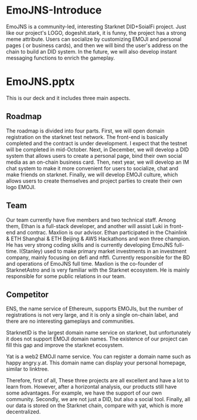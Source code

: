 # EmoJNS-Introduce

EmoJNS is a community-led, interesting Starknet DID+SoialFi project. Just like our project's LOGO, dogeshit.stark, it is funny, the project has a strong meme attribute. Users can socialize by customizing EMOJI and personal pages ( or business cards), and then we will bind the user's address on the chain to build an DID system. In the future, we will also develop instant messaging functions to enrich the gameplay.

# EmoJNS.pptx
This is our deck and it includes three main aspects.

## Roadmap
The roadmap is divided into four parts. First, we will open domain registration on the starknet test network. The front-end is basically completed and the contract is under development. I expect that the testnet will be completed in mid-October. Next, in December, we will develop a DID system that allows users to create a personal page, bind their own social media as an on-chain business card. Then, next year, we will develop an IM chat system to make it more convenient for users to socialize, chat and make friends on starknet. Finally, we will develop EMOJI culture, which allows users to create themselves and project parties to create their own logo EMOJI.

## Team
Our team currently have five members and two technical staff. Among them, Ethan is a full-stack developer, and another will assist Luki in front-end and contrac. Maxlion is our advisor.
Ethan participated in the Chainlink & ETH Shanghai & ETH Beijing & AWS Hackathons and won three champion. He has very strong coding skills and is currently developing EmoJNS full-time.
I(Stanley) used to make primary market investments in an investment company, mainly focusing on defi and nftfi. Currently responsible for the BD and operations of EmoJNS full time.
Maxlion is the co-founder of StarknetAstro and is very familiar with the Starknet ecosystem. He is mainly responsible for some public relations in our team.

## Competitor
ENS, the name service of Ethereum, supports EMOJIs, but the number of registrations is not very large, and it is only a single on-chain label, and there are no interesting gameplays and communities.

StarknetID is the largest domain name service on starknet, but unfortunately it does not support EMOJI domain names. The existence of our project can fill this gap and improve the starknet ecosystem.

Yat is a web2 EMOJI name service. You can register a domain name such as happy angry.y.at. This domain name can display your personal homepage, similar to linktree.

Therefore, first of all, These three projects are all excellent and have a lot to learn from. However, after a horizontal analysis, our products still have some advantages. For example, we have the support of our own community. Secondly, we are not just a DID, but also a social tool. Finally, all our data is stored on the Starknet chain, compare with yat, which is more decentralized.
